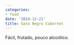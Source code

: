 ```yaml
---
categories:
- food
date: '2014-12-21'
title: Gato Negro Cabernet
---
```


Fácil, frutado, pouco alcoólico.